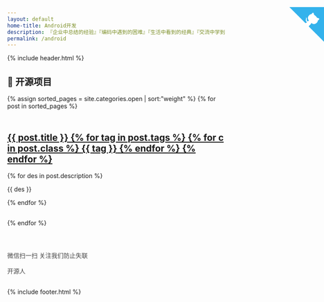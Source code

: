 ```yaml
---
layout: default
home-title: Android开发
description: 『企业中总结的经验』『编码中遇到的困难』『生活中看到的经典』『交流中学到的方法』
permalink: /android
---
```


{% include header.html %}

<main aria-labelledby="main-title" class="home">
			<div class="theme-default-content custom content__default">
				<div data-v-3a1264aa="">
					<h2 data-v-3a1264aa="">🔨 开源项目</h2>
					<div class="features" style="margin-top: 0;padding-top: 0;border-top: none;" data-v-3a1264aa="">
						{% assign sorted_pages = site.categories.open | sort:"weight" %}
						{% for post in sorted_pages %}
						<div class="feature" data-v-3a1264aa="">
							<h2 data-v-3a1264aa="">
								<a data-instant="" href="{{ post.url }}" target="_blank" class="flex" data-v-3a1264aa="">
									<div class="icon-svg mr10 icon-svg-panlinker" style="height:1.4rem;width:1.4rem;" data-v-39ac1fd5="" data-v-3a1264aa=""></div>{{ post.title }}
									{% for tag in post.tags %}
									{% for c in post.class %}
									<span class="{{ c }}" data-v-3a1264aa="">{{ tag }}</span>
									{% endfor %}
									{% endfor %}
								</a>
							</h2>
							{% for des in post.description %}
							<p data-v-3a1264aa="">{{ des }}</p>
							{% endfor %}
							<div class="icon-svg icon-svg-tm" style="height:16px;width:16px;" data-v-39ac1fd5="" data-v-3a1264aa=""></div>
							<p></p>
						</div>
						{% endfor %}
					</div>
					<!--<div class="tip" data-v-3a1264aa="">提示：末尾带有 <div class="icon-svg icon-svg-tm" style="height:16px;width:16px;" data-v-39ac1fd5="" data-v-3a1264aa=""></div> 图标的表示脚本</div>-->
					<a href="https://github.com/townwang" target="_blank" aria-label="View source on GitHub" class="github-corner" data-v-3a1264aa="">
						<svg width="80" height="80" viewBox="0 0 250 250" aria-hidden="true" style="fill:rgba(0,159,232,0.8); color:#fff; position: fixed; top: 58px; border: 0; right: 0;" data-v-3a1264aa="">
							<path d="M0,0 L115,115 L130,115 L142,142 L250,250 L250,0 Z" data-v-3a1264aa=""></path>
							<path d="M128.3,109.0 C113.8,99.7 119.0,89.6 119.0,89.6 C122.0,82.7 120.5,78.6 120.5,78.6 C119.2,72.0 123.4,76.3 123.4,76.3 C127.3,80.9 125.5,87.3 125.5,87.3 C122.9,97.6 130.6,101.9 134.4,103.2" fill="currentColor" class="octo-arm" style="transform-origin: 130px 106px;" data-v-3a1264aa=""></path>
							<path d="M115.0,115.0 C114.9,115.1 118.7,116.5 119.8,115.4 L133.7,101.6 C136.9,99.2 139.9,98.4 142.2,98.6 C133.8,88.0 127.5,74.4 143.8,58.0 C148.5,53.4 154.0,51.2 159.7,51.0 C160.3,49.4 163.2,43.6 171.4,40.1 C171.4,40.1 176.1,42.5 178.8,56.2 C183.1,58.6 187.2,61.8 190.9,65.4 C194.5,69.0 197.7,73.2 200.1,77.6 C213.8,80.2 216.3,84.9 216.3,84.9 C212.7,93.1 206.9,96.0 205.4,96.6 C205.1,102.4 203.0,107.8 198.3,112.5 C181.9,128.9 168.3,122.5 157.7,114.1 C157.9,116.9 156.7,120.9 152.7,124.9 L141.0,136.5 C139.8,137.7 141.6,141.9 141.8,141.8 Z" fill="currentColor" class="octo-body" data-v-3a1264aa=""></path>
						</svg>
					</a>
				</div>
				<div title="点击查看二维码" class="wechat-box no-dark-mode" style="margin-top:20px;opacity:0.8;" data-v-6f0e2599="">
					<div class="icon-svg icon-svg-wechat" style="height:36px;width:36px;" data-v-39ac1fd5="" data-v-6f0e2599=""></div>
					<div class="title" data-v-6f0e2599="">
						<span class="big" data-v-6f0e2599="">微信扫一扫</span>
						<span class="small" data-v-6f0e2599="">关注我们防止失联</span>
					</div>
					<div class="input-box" data-v-6f0e2599="">
						<div class="icon-svg icon-svg-search" style="height:16px;width:16px;" data-v-39ac1fd5="" data-v-6f0e2599=""></div>
						<span class="name" data-v-6f0e2599="">开源人</span>
					</div>
					<div class="qr-code" data-v-6f0e2599="">
						<div class="icon-svg icon-svg-qr" style="height:30px;width:30px;" data-v-39ac1fd5="" data-v-6f0e2599=""></div>
					</div>
				</div>
				<div class="google-adsense" data-v-344bc0a0="">
					<ins data-ad-client="ca-pub-2453318821399375" data-ad-slot="5285149603" data-ad-format="auto" data-full-width-responsive="true" class="adsbygoogle" style="display:block" data-v-344bc0a0=""></ins>
				</div>
			</div>
			{% include footer.html %}
		</main>
